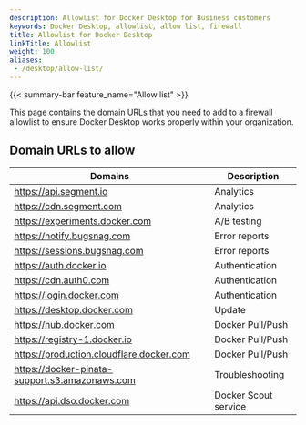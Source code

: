 ```yaml
---
description: Allowlist for Docker Desktop for Business customers
keywords: Docker Desktop, allowlist, allow list, firewall
title: Allowlist for Docker Desktop
linkTitle: Allowlist
weight: 100
aliases:
 - /desktop/allow-list/
---
```


{{< summary-bar feature_name="Allow list" >}}

This page contains the domain URLs that you need to add to a firewall allowlist to ensure Docker Desktop works properly within your organization.

## Domain URLs to allow

| Domains | Description |
|---------|-------------|
|https://api.segment.io| Analytics |
|https://cdn.segment.com| Analytics |
|https://experiments.docker.com| A/B testing |
|https://notify.bugsnag.com| Error reports |
|https://sessions.bugsnag.com| Error reports |
|https://auth.docker.io| Authentication |
|https://cdn.auth0.com| Authentication |
|https://login.docker.com| Authentication |
|https://desktop.docker.com| Update |
|https://hub.docker.com| Docker Pull/Push |
|https://registry-1.docker.io| Docker Pull/Push |
|https://production.cloudflare.docker.com| Docker Pull/Push |
|https://docker-pinata-support.s3.amazonaws.com| Troubleshooting |
|https://api.dso.docker.com| Docker Scout service |
